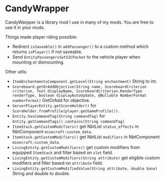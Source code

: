 # CandyWrapper

CandyWarpper is a library mod I use in many of my mods. You are free to use it in your mods.

Things made player riding possible:

- Redirect `isSaveable()` in `addPassenger()` to a custom method which returns `isPlayer()` if not saveable.
- Send `EntityPassengersSetS2CPacket` to the vehicle player when mounting or dismounting.

Other utils:

- `ItemEnchantmentsComponent.getLevel(String enchantment)` String to int.
- `Scoreboard.getOrAddObjective(String name, ScoreboardCriterion criterion, Text displayName, ScoreboardCriterion.RenderType renderType, boolean displayAutoUpdate, @Nullable NumberFormat numberFormat)` GetOrAdd for objective.
- `ServerPlayerEntity.getScoreHolder()` for `ScoreHolder.fromProfile(player.getGameProfile())`.
- `Entity.hasCommandTag(String commandTag)` for `Entity.getCommandTags().contains(String commandTag)`
- `ItemStack.getCustomModifiers()` get NbtList `status_effects` in NbtComponent `minecraft:custom_data`.
- `ItemStack.getCustomModifiers()` get NbtList `modifiers` in NbtComponent `minecraft:custom_data`.
- `LivingEntity.getCustomModifiers()` get custom modifiers from equipped `ItemStack` and filter based on `slot` field.
- `LivingEntity.getCustomModifiers(String attribute)` get eligible custom modifiers and filter based on `attribute` field.
- `LivingEntity.getCustomModifiedValue(String attribute, double base)` String and double to double.
